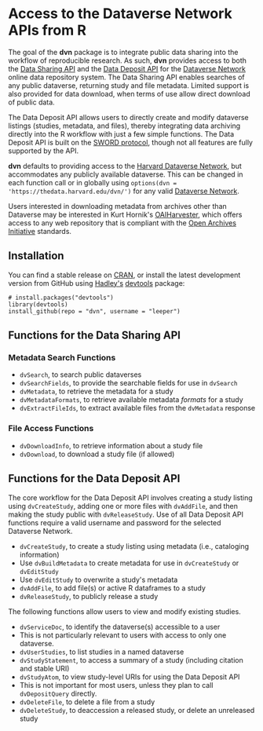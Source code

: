 # Access to the Dataverse Network APIs from R #

The goal of the **dvn** package is to integrate public data sharing into the workflow of reproducible research. As such, **dvn** provides access to both the [Data Sharing API](http://guides.thedata.org/node/13328) and the [Data Deposit API](http://devguide.thedata.org/features/api/data-deposit/) for the [Dataverse Network](http://thedata.org/) online data repository system. The Data Sharing API enables searches of any public dataverse, returning study and file metadata. Limited support is also provided for data download, when terms of use allow direct download of public data.

The Data Deposit API allows users to directly create and modify dataverse listings (studies, metadata, and files), thereby integrating data archiving directly into the R workflow with just a few simple functions. The Data Deposit API is built on the [SWORD protocol](http://en.wikipedia.org/wiki/SWORD_%28protocol%29), though not all features are fully supported by the API.

**dvn** defaults to providing access to the [Harvard Dataverse Network](http://dvn.iq.harvard.edu/), but accommodates any publicly available dataverse. This can be changed in each function call or in globally using `options(dvn = 'https://thedata.harvard.edu/dvn/')` for any valid [Dataverse Network](http://thedata.org/book/dataverse-networks-around-world).

Users interested in downloading metadata from archives other than Dataverse may be interested in Kurt Hornik's [OAIHarvester](http://cran.r-project.org/web/packages/OAIHarvester/index.html), which offers access to any web repository that is compliant with the [Open Archives Initiative](http://www.openarchives.org/) standards.

## Installation ##

You can find a stable release on [CRAN](http://cran.r-project.org/web/packages/dvn/index.html), or install the latest development version from GitHub using [Hadley's](http://had.co.nz/) [devtools](http://cran.r-project.org/web/packages/devtools/index.html) package:
```
# install.packages("devtools")
library(devtools)
install_github(repo = "dvn", username = "leeper")
```

## Functions for the Data Sharing API ##
### Metadata Search Functions ###
* `dvSearch`, to search public dataverses
 * `dvSearchFields`, to provide the searchable fields for use in `dvSearch`
* `dvMetadata`, to retrieve the metadata for a study
 * `dvMetadataFormats`, to retrieve available metadata *formats* for a study
 * `dvExtractFileIds`, to extract available files from the `dvMetadata` response

### File Access Functions ###
* `dvDownloadInfo`, to retrieve information about a study file
* `dvDownload`, to download a study file (if allowed)

## Functions for the Data Deposit API ##

The core workflow for the Data Deposit API involves creating a study listing using `dvCreateStudy`, adding one or more files with `dvAddFile`, and then making the study public with `dvReleaseStudy`. Use of all Data Deposit API functions require a valid username and password for the selected Dataverse Network.

* `dvCreateStudy`, to create a study listing using metadata (i.e., cataloging information)
 * Use `dvBuildMetadata` to create metadata for use in `dvCreateStudy` or `dvEditStudy`
 * Use `dvEditStudy` to overwrite a study's metadata
* `dvAddFile`, to add file(s) or active R dataframes to a study
* `dvReleaseStudy`, to publicly release a study

The following functions allow users to view and modify existing studies.
* `dvServiceDoc`, to identify the dataverse(s) accessible to a user
 * This is not particularly relevant to users with access to only one dataverse.
* `dvUserStudies`, to list studies in a named dataverse
* `dvStudyStatement`, to access a summary of a study (including citation and stable URI)
* `dvStudyAtom`, to view study-level URIs for using the Data Deposit API
 * This is not important for most users, unless they plan to call `dvDepositQuery` directly.
* `dvDeleteFile`, to delete a file from a study
* `dvDeleteStudy`, to deaccession a released study, or delete an unreleased study
